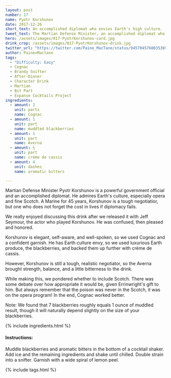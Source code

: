```yaml
---
layout: post
number: 17
name: Pyotr Korshunov
date: 2017-12-26
short_text: An accomplished diplomat who envies Earth's high culture.
tweet_text: The Martian Defense Minister, an accomplished diplomat who admires Earth's high culture.
hero: /assets/images/017-PyotrKorshunov-card.jpg
drink_crop: /assets/images/017-PyotrKorshunov-drink.jpg
twitter_url: "https://twitter.com/Paine_MacTane/status/945704576803536901"
author: Paine×Mactane
tags: 
  - "Difficulty: Easy"
  - Cognac
  - Brandy Snifter
  - After-Dinner
  - Character Drink
  - Martian
  - Bit Part
  - Expanse Cocktails Project
ingredients:
  - amount: 2
    unit: parts
    name: Cognac
  - amount: 1
    unit: part
    name: muddled blackberries
  - amount: 1
    unit: part
    name: Averna
  - amount: ½
    unit: part
    name: créme de cassis
  - amount: 4
    unit: dashes
    name: aromatic bitters

---
```


Martian Defense Minister Pyotr Korshunov is a powerful government official and an accomplished diplomat. He admires Earth's culture, especially opera and fine Scotch. A Marine for 45 years, Korshunov is a tough negotiatior, but one who does not forget the cost in lives if diplomacy fails. 

We really enjoyed discussing this drink after we released it with Jeff Seymour, the actor who played Korshunov. He was confused, then pleased and honored. 

Korshunov is elegant, self-aware, and well-spoken, so we used Cognac and a confident garnish. He has Earth culture envy, so we used luxurious Earth produce, the blackberries, and backed them up further with crème de cassis.

However, Korshunov is still a tough, realistic negotiator, so the Averna brought strength, balance, and a little bitterness to the drink.

While making this, we pondered whether to include Scotch. There was some debate over how appropriate it would be, given Errinwright's gift to him. But always remember that the poison was never in the Scotch, it was on the opera program! In the end, Cognac worked better.

Note: We found that 7 blackberries roughly equals 1 ounce of muddled result, though it will naturally depend slightly on the size of your blackberries.


{% include ingredients.html %}

#### Instructions:

Muddle blackberries and aromatic bitters in the bottom of a cocktail shaker. Add ice and the remaining ingredients and shake until chilled. Double strain into a snifter. Garnish with a wide spiral of lemon peel.

{% include tags.html %}
